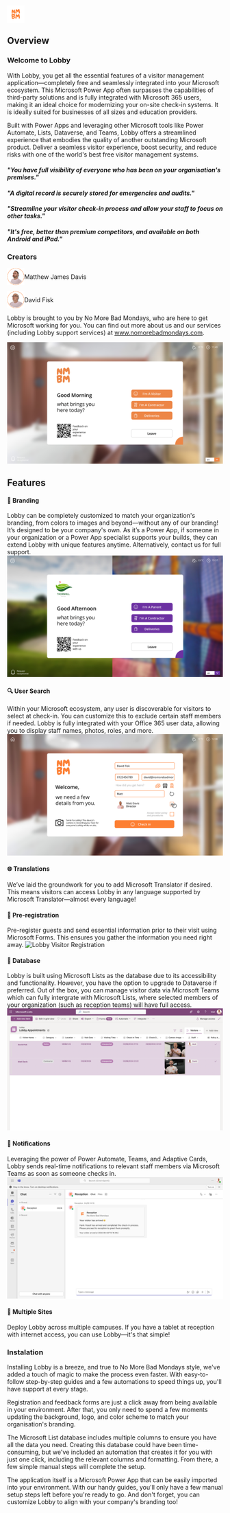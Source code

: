 
<img src="https://github.com/NoMoreBadMondays/lobby/blob/main/documents/NMBMLogo.png" alt="NMBM Logo" style="height:40px; vertical-align:middle;"/> 

## Overview

### Welcome to Lobby

With Lobby, you get all the essential features of a visitor management application—completely free and seamlessly integrated into your Microsoft ecosystem. This Microsoft Power App often surpasses the capabilities of third-party solutions and is fully integrated with Microsoft 365 users, making it an ideal choice for modernizing your on-site check-in systems. It is ideally suited for businesses of all sizes and education providers.

Built with Power Apps and leveraging other Microsoft tools like Power Automate, Lists, Dataverse, and Teams, Lobby offers a streamlined experience that embodies the quality of another outstanding Microsoft product. Deliver a seamless visitor experience, boost security, and reduce risks with one of the world's best free visitor management systems.

#### *"You have full visibility of everyone who has been on your organisation's premises."*

#### *"A digital record is securely stored for emergencies and audits."*

#### *"Streamline your visitor check-in process and allow your staff to focus on other tasks."*

#### *"It's free, better than premium competitors, and available on both Android and iPad."*

### Creators

<div style="display: flex; align-items: center; margin-bottom: 10px;">
    <img src="https://github.com/NoMoreBadMondays/lobby/blob/main/documents/MattImage.png" alt="Matthew James Davis" style="height:40px;"/>
   Matthew James Davis
</div>
<p></p>
<div style="display: flex; align-items: center;">
    <img src="https://github.com/NoMoreBadMondays/lobby/blob/main/documents/DavidImage.png" alt="David Fisk" style="height:40px;"/>
    David Fisk
</div>

<p></p>

Lobby is brought to you by No More Bad Mondays, who are here to get Microsoft working for you. You can find out more about us and our services (including Lobby support services) at www.nomorebadmondays.com.

![Lobby Overview](https://github.com/NoMoreBadMondays/lobby/blob/main/documents/LobbyHomePage.png)

## Features

#### 🎨 Branding
Lobby can be completely customized to match your organization's branding, from colors to images and beyond—without any of our branding! It’s designed to be your company's own. As it’s a Power App, if someone in your organization or a Power App specialist supports your builds, they can extend Lobby with unique features anytime. Alternatively, contact us for full support.
![Lobby Branding](https://github.com/NoMoreBadMondays/lobby/blob/main/documents/LobbyBranding.png)

#### 🔍 User Search
Within your Microsoft ecosystem, any user is discoverable for visitors to select at check-in. You can customize this to exclude certain staff members if needed. Lobby is fully integrated with your Office 365 user data, allowing you to display staff names, photos, roles, and more.
![Lobby Staff Search](https://github.com/NoMoreBadMondays/lobby/blob/main/documents/LobbyStaffSelect.png)

#### 🌐 Translations
We’ve laid the groundwork for you to add Microsoft Translator if desired. This means visitors can access Lobby in any language supported by Microsoft Translator—almost every language!

#### 📝 Pre-registration
Pre-register guests and send essential information prior to their visit using Microsoft Forms. This ensures you gather the information you need right away.
![Lobby Visitor Registration](https://github.com/NoMoreBadMondays/lobby/blob/main/documents/LobbyVisitorRegistration.png)


#### 💾 Database
Lobby is built using Microsoft Lists as the database due to its accessibility and functionality. However, you have the option to upgrade to Dataverse if preferred. Out of the box, you can manage visitor data via Microsoft Teams which can fully intergrate with Microsoft Lists, where selected members of your organization (such as reception teams) will have full access.
![Lobby Visitor Database](https://github.com/NoMoreBadMondays/lobby/blob/main/documents/LobbyVisitorDatabaseScreen.png)

#### 🔔 Notifications
Leveraging the power of Power Automate, Teams, and Adaptive Cards, Lobby sends real-time notifications to relevant staff members via Microsoft Teams as soon as someone checks in.
![Lobby Teams Notifcation](https://github.com/NoMoreBadMondays/lobby/blob/main/documents/LobbyTeamsNotification.png)

#### 🏢 Multiple Sites
Deploy Lobby across multiple campuses. If you have a tablet at reception with internet access, you can use Lobby—it's that simple!

### Instalation 
Installing Lobby is a breeze, and true to No More Bad Mondays style, we've added a touch of magic to make the process even faster. With easy-to-follow step-by-step guides and a few automations to speed things up, you'll have support at every stage.

Registration and feedback forms are just a click away from being available in your environment. After that, you only need to spend a few moments updating the background, logo, and color scheme to match your organisation's branding.

The Microsoft List database includes multiple columns to ensure you have all the data you need. Creating this database could have been time-consuming, but we've included an automation that creates it for you with just one click, including the relevant columns and formatting. From there, a few simple manual steps will complete the setup.

The application itself is a Microsoft Power App that can be easily imported into your environment. With our handy guides, you'll only have a few manual setup steps left before you're ready to go. And don't forget, you can customize Lobby to align with your company's branding too!
